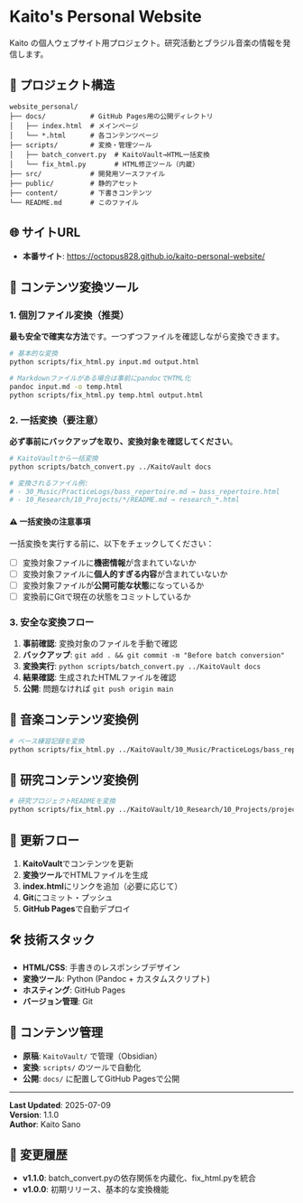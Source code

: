 # Kaito's Personal Website

Kaito の個人ウェブサイト用プロジェクト。研究活動とブラジル音楽の情報を発信します。

## 📁 プロジェクト構造

```
website_personal/
├── docs/           # GitHub Pages用の公開ディレクトリ
│   ├── index.html  # メインページ
│   └── *.html      # 各コンテンツページ
├── scripts/        # 変換・管理ツール
│   ├── batch_convert.py  # KaitoVault→HTML一括変換
│   └── fix_html.py       # HTML修正ツール（内蔵）
├── src/            # 開発用ソースファイル
├── public/         # 静的アセット
├── content/        # 下書きコンテンツ
└── README.md       # このファイル
```

## 🌐 サイトURL

- **本番サイト**: https://octopus828.github.io/kaito-personal-website/

## 🔧 コンテンツ変換ツール

### 1. 個別ファイル変換（推奨）

**最も安全で確実な方法**です。一つずつファイルを確認しながら変換できます。

```bash
# 基本的な変換
python scripts/fix_html.py input.md output.html

# Markdownファイルがある場合は事前にpandocでHTML化
pandoc input.md -o temp.html
python scripts/fix_html.py temp.html output.html
```

### 2. 一括変換（要注意）

**必ず事前にバックアップを取り、変換対象を確認してください**。

```bash
# KaitoVaultから一括変換
python scripts/batch_convert.py ../KaitoVault docs

# 変換されるファイル例:
# - 30_Music/PracticeLogs/bass_repertoire.md → bass_repertoire.html
# - 10_Research/10_Projects/*/README.md → research_*.html
```

#### ⚠️ 一括変換の注意事項

一括変換を実行する前に、以下をチェックしてください：

- [ ] 変換対象ファイルに**機密情報**が含まれていないか
- [ ] 変換対象ファイルに**個人的すぎる内容**が含まれていないか  
- [ ] 変換対象ファイルが**公開可能な状態**になっているか
- [ ] 変換前にGitで現在の状態をコミットしているか

### 3. 安全な変換フロー

1. **事前確認**: 変換対象のファイルを手動で確認
2. **バックアップ**: `git add . && git commit -m "Before batch conversion"`
3. **変換実行**: `python scripts/batch_convert.py ../KaitoVault docs`
4. **結果確認**: 生成されたHTMLファイルを確認
5. **公開**: 問題なければ `git push origin main`

## 🎵 音楽コンテンツ変換例

```bash
# ベース練習記録を変換
python scripts/fix_html.py ../KaitoVault/30_Music/PracticeLogs/bass_repertoire.md docs/bass_repertoire.html
```

## 🔬 研究コンテンツ変換例

```bash
# 研究プロジェクトREADMEを変換
python scripts/fix_html.py ../KaitoVault/10_Research/10_Projects/project_name/README.md docs/research_project_name.html
```

## 🔄 更新フロー

1. **KaitoVault**でコンテンツを更新
2. **変換ツール**でHTMLファイルを生成
3. **index.html**にリンクを追加（必要に応じて）
4. **Git**にコミット・プッシュ
5. **GitHub Pages**で自動デプロイ

## 🛠️ 技術スタック

- **HTML/CSS**: 手書きのレスポンシブデザイン
- **変換ツール**: Python (Pandoc + カスタムスクリプト)
- **ホスティング**: GitHub Pages
- **バージョン管理**: Git

## 📝 コンテンツ管理

- **原稿**: `KaitoVault/` で管理（Obsidian）
- **変換**: `scripts/` のツールで自動化
- **公開**: `docs/` に配置してGitHub Pagesで公開

---

**Last Updated**: 2025-07-09  
**Version**: 1.1.0  
**Author**: Kaito Sano

## 🔄 変更履歴

- **v1.1.0**: batch_convert.pyの依存関係を内蔵化、fix_html.pyを統合
- **v1.0.0**: 初期リリース、基本的な変換機能